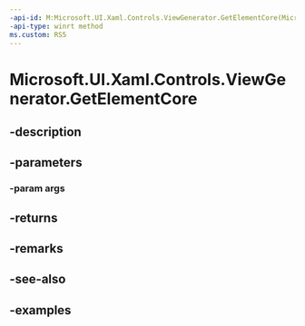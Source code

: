 ```yaml
---
-api-id: M:Microsoft.UI.Xaml.Controls.ViewGenerator.GetElementCore(Microsoft.UI.Xaml.Controls.ElementFactoryGetArgs)
-api-type: winrt method
ms.custom: RS5
---
```


<!-- Method syntax.
virtual protected UIElement ViewGenerator.GetElementCore(ElementFactoryGetArgs args)
-->

# Microsoft.UI.Xaml.Controls.ViewGenerator.GetElementCore

## -description

## -parameters
### -param args

## -returns

## -remarks

## -see-also

## -examples

